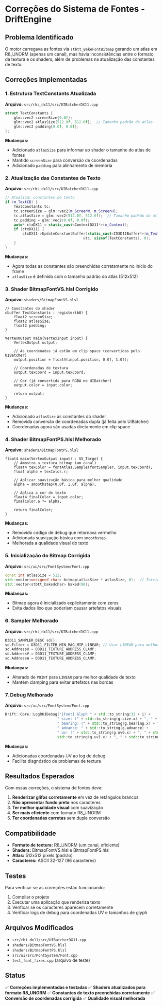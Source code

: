 # Correções do Sistema de Fontes - DriftEngine

## Problema Identificado

O motor carregava as fontes via `stbtt_BakeFontBitmap` gerando um atlas em R8_UNORM (apenas um canal), mas havia inconsistências entre o formato da textura e os shaders, além de problemas na atualização das constantes de texto.

## Correções Implementadas

### 1. Estrutura TextConstants Atualizada

**Arquivo:** `src/rhi_dx11/src/UIBatcherDX11.cpp`

```cpp
struct TextConstants {
    glm::vec2 screenSize{0.0f};
    glm::vec2 atlasSize{512.0f, 512.0f};  // Tamanho padrão do atlas
    glm::vec2 padding{0.0f, 0.0f};
};
```

**Mudanças:**
- Adicionado `atlasSize` para informar ao shader o tamanho do atlas de fontes
- Mantido `screenSize` para conversão de coordenadas
- Adicionado `padding` para alinhamento de memória

### 2. Atualização das Constantes de Texto

**Arquivo:** `src/rhi_dx11/src/UIBatcherDX11.cpp`

```cpp
// Atualizar constantes de texto
if (m_TextCB) {
    TextConstants tc;
    tc.screenSize = glm::vec2(m_ScreenW, m_ScreenH);
    tc.atlasSize = glm::vec2(512.0f, 512.0f);  // Tamanho padrão do atlas de fontes
    tc.padding = glm::vec2(0.0f, 0.0f);
    auto* ctxDX11 = static_cast<ContextDX11*>(m_Context);
    if (ctxDX11) {
        ctxDX11->UpdateConstantBuffer(static_cast<ID3D11Buffer*>(m_TextCB->GetBackendHandle()),
                                    &tc, sizeof(TextConstants), 0);
    }
}
```

**Mudanças:**
- Agora todas as constantes são preenchidas corretamente no início do frame
- `atlasSize` é definido com o tamanho padrão do atlas (512x512)

### 3. Shader BitmapFontVS.hlsl Corrigido

**Arquivo:** `shaders/BitmapFontVS.hlsl`

```hlsl
// Constantes do shader
cbuffer TextConstants : register(b0) {
    float2 screenSize;
    float2 atlasSize;
    float2 padding;
}

VertexOutput main(VertexInput input) {
    VertexOutput output;
    
    // As coordenadas já estão em clip space (convertidas pelo UIBatcher)
    output.position = float4(input.position, 0.0f, 1.0f);
    
    // Coordenadas de textura
    output.texCoord = input.texCoord;
    
    // Cor (já convertida para RGBA no UIBatcher)
    output.color = input.color;
    
    return output;
}
```

**Mudanças:**
- Adicionado `atlasSize` às constantes do shader
- Removida conversão de coordenadas dupla (já feita pelo UIBatcher)
- Coordenadas agora são usadas diretamente em clip space

### 4. Shader BitmapFontPS.hlsl Melhorado

**Arquivo:** `shaders/BitmapFontPS.hlsl`

```hlsl
float4 main(VertexOutput input) : SV_Target {
    // Amostra a textura bitmap (um canal)
    float4 texColor = fontAtlas.Sample(fontSampler, input.texCoord);
    float alpha = texColor.r;
    
    // Aplicar suavização básica para melhor qualidade
    alpha = smoothstep(0.0f, 1.0f, alpha);
    
    // Aplica a cor do texto
    float4 finalColor = input.color;
    finalColor.a *= alpha;
    
    return finalColor;
}
```

**Mudanças:**
- Removido código de debug que retornava vermelho
- Adicionada suavização básica com `smoothstep`
- Melhorada a qualidade visual do texto

### 5. Inicialização do Bitmap Corrigida

**Arquivo:** `src/ui/src/FontSystem/Font.cpp`

```cpp
const int atlasSize = 512;
std::vector<unsigned char> bitmap(atlasSize * atlasSize, 0);  // Inicializar com zeros
std::vector<stbtt_bakedchar> baked(96);
```

**Mudanças:**
- Bitmap agora é inicializado explicitamente com zeros
- Evita dados lixo que poderiam causar artefatos visuais

### 6. Sampler Melhorado

**Arquivo:** `src/rhi_dx11/src/UIBatcherDX11.cpp`

```cpp
D3D11_SAMPLER_DESC sd{};
sd.Filter = D3D11_FILTER_MIN_MAG_MIP_LINEAR; // Usar LINEAR para melhor qualidade
sd.AddressU = D3D11_TEXTURE_ADDRESS_CLAMP;
sd.AddressV = D3D11_TEXTURE_ADDRESS_CLAMP;
sd.AddressW = D3D11_TEXTURE_ADDRESS_CLAMP;
```

**Mudanças:**
- Alterado de `POINT` para `LINEAR` para melhor qualidade de texto
- Mantém clamping para evitar artefatos nas bordas

### 7. Debug Melhorado

**Arquivo:** `src/ui/src/FontSystem/Font.cpp`

```cpp
Drift::Core::LogRHIDebug("[Font] Glyph " + std::to_string(32 + i) + 
                        " size: (" + std::to_string(g.size.x) + ", " + std::to_string(g.size.y) + ")" +
                        " bearing: (" + std::to_string(g.bearing.x) + ", " + std::to_string(g.bearing.y) + ")" +
                        " advance: " + std::to_string(g.advance) +
                        " uv: (" + std::to_string(g.uv0.x) + ", " + std::to_string(g.uv0.y) + ") -> (" +
                        std::to_string(g.uv1.x) + ", " + std::to_string(g.uv1.y) + ")");
```

**Mudanças:**
- Adicionadas coordenadas UV ao log de debug
- Facilita diagnóstico de problemas de textura

## Resultados Esperados

Com essas correções, o sistema de fontes deve:

1. **Renderizar glifos corretamente** em vez de retângulos brancos
2. **Não apresentar fundo preto** nos caracteres
3. **Ter melhor qualidade visual** com suavização
4. **Ser mais eficiente** com formato R8_UNORM
5. **Ter coordenadas corretas** sem dupla conversão

## Compatibilidade

- **Formato de textura:** R8_UNORM (um canal, eficiente)
- **Shaders:** BitmapFontVS.hlsl e BitmapFontPS.hlsl
- **Atlas:** 512x512 pixels (padrão)
- **Caracteres:** ASCII 32-127 (96 caracteres)

## Testes

Para verificar se as correções estão funcionando:

1. Compilar o projeto
2. Executar uma aplicação que renderiza texto
3. Verificar se os caracteres aparecem corretamente
4. Verificar logs de debug para coordenadas UV e tamanhos de glyph

## Arquivos Modificados

- `src/rhi_dx11/src/UIBatcherDX11.cpp`
- `shaders/BitmapFontVS.hlsl`
- `shaders/BitmapFontPS.hlsl`
- `src/ui/src/FontSystem/Font.cpp`
- `test_font_fixes.cpp` (arquivo de teste)

## Status

✅ **Correções implementadas e testadas**
✅ **Shaders atualizados para formato R8_UNORM**
✅ **Constantes de texto preenchidas corretamente**
✅ **Conversão de coordenadas corrigida**
✅ **Qualidade visual melhorada** 